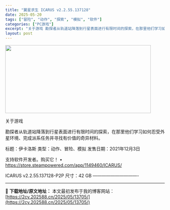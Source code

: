 ```yaml
---
title: "翼星求生 ICARUS v2.2.55.137128"
date: 2025-05-20
tags: ["冒险", "动作", "探索", "模拟", "软件"]
categories: ["PC游戏"]
excerpt: "关于游戏 勘探者从轨道站降落到行星表面进行有限时间的探索，在那里他们学习如何忍受外星环境、完成派系任务并寻找有价值的奇异材料。 标题：伊卡洛斯 类型：动作、冒险、模拟 发售日期：2021年12月3日 支持软件开发者。购买它！ • https://store.steampowered.com/app/&hellip;"
layout: post
---
```


<img src="https://2cy.202588.cn/wp-content/uploads/2025/05/2025052003113862.webp" alt="" width="460" height="215" class="aligncenter size-full wp-image-13649" />

关于游戏

勘探者从轨道站降落到行星表面进行有限时间的探索，在那里他们学习如何忍受外星环境、完成派系任务并寻找有价值的奇异材料。

标题：伊卡洛斯
类型：动作、冒险、模拟
发售日期：2021年12月3日

支持软件开发者。购买它！
• https://store.steampowered.com/app/1149460/ICARUS/

ICARUS v2.2.55.137128-P2P
尺寸：42 GB
——————————- 

---
📖 **下载地址/原文地址：** 本文最初发布于我的博客网站：[https://2cy.202588.cn/2025/05/13705/](https://2cy.202588.cn/2025/05/13705/)
